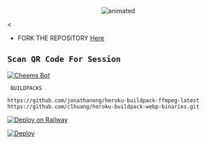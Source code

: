 
<p align="center"><img src="https://i.ibb.co/p4tYsy5/JOKER-WHTSAPP-USER-BOT-CREATED-BY-IMALSHA-3.png" alt="animated" /></p>



<



- FORK THE REPOSITORY [Here](https://github.com/imalshanathsara1/JOKER-WHTSAPP-BOT/fork)

## `Scan QR Code For Session`
[![Cheems Bot](https://repl.it/badge/github/quiec/whatsasena)](https://replit.com/@imalshanathsara/JOKER-Bot-Multi-Device-Qr-Code-Generator?v=1)

 ` BUILDPACKS`

```
https://github.com/jonathanong/heroku-buildpack-ffmpeg-latest
https://github.com/clhuang/heroku-buildpack-webp-binaries.git
```

[![Deploy on Railway](https://railway.app/button.svg)](https://railway.app/new/template?template=https%3A%2F%2Fgithub.com%2FDGXeon%2FCheemsBot-MD6)

[![Deploy](https://www.herokucdn.com/deploy/button.svg)](https://heroku.com/deploy?template=https://github.com/DGXeon/CheemsBot-MD6/)

